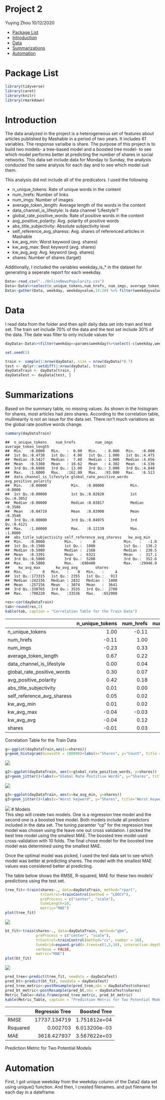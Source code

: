 Project 2
================
Yuying Zhou
10/12/2020

  - [Package List](#package-list)
  - [Introduction](#introduction)
  - [Data](#data)
  - [Summarizations](#summarizations)
  - [Automation](#automation)

# Package List

``` r
library(tidyverse)
library(caret)
library(knitr)
library(rmarkdown)
```

# Introduction

The data analyzed in the project is a heterogeneous set of features
about articles published by Mashable in a period of two years. It
includes 61 variables. The response varialbe is share. The purpose of
this project is to build two models- a tree-based model and a boosted
tree model- to see which model performs better at predicting the number
of shares in social networks. This data set include data for Monday to
Sunday, the analysis conducted the same analysis for each day and to see
which model suit them.

This analysis did not include all of the predicators. I used the
following

  - n\_unique\_tokens: Rate of unique words in the content  
  - num\_hrefs: Number of links  
  - num\_imgs: Number of images  
  - average\_token\_length: Average length of the words in the content  
  - data\_channel\_is\_lifestyle: Is data channel ‘Lifestyle’?  
  - global\_rate\_positive\_words: Rate of positive words in the
    content  
  - avg\_positive\_polarity: Avg. polarity of positive words  
  - abs\_title\_subjectivity: Absolute subjectivity level  
  - self\_reference\_avg\_sharess: Avg. shares of referenced articles in
    Mashable  
  - kw\_avg\_min: Worst keyword (avg. shares)  
  - kw\_avg\_max: Best keyword (avg. shares)  
  - kw\_avg\_avg: Avg. keyword (avg. shares)
  - shares: Number of shares (target)

Additionally, I included the variables weekday\_is\_\* in the dataset
for generating a seperate report for each weekday.

``` r
Data<-read_csv("../OnlineNewsPopularity.csv")
Data<-Data%>%select(n_unique_tokens,num_hrefs, num_imgs, average_token_length, data_channel_is_lifestyle, global_rate_positive_words,avg_positive_polarity, abs_title_subjectivity,self_reference_avg_sharess, kw_avg_min, kw_avg_max, kw_avg_avg, shares, starts_with("weekday") )
Data<-gather(Data, weekday, weekdayvalue,14:20) %>% filter(weekdayvalue==1)
```

# Data

I read data from the folder and then split daily data set into train and
test set. The train set include 70% of the data and the test set include
30% of the data. The date was filter to only include values for

``` r
dayData<-Data%>%filter(weekday==params$weekday)%>%select(-c(weekday,weekdayvalue))

set.seed(1)

train <- sample(1:nrow(dayData), size = nrow(dayData)*0.7)
test <- dplyr::setdiff(1:nrow(dayData), train)
dayDataTrain <- dayData[train, ]
dayDataTest <- dayData[test, ]
```

# Summarizations

Based on the summary table, no missing values. As shown in the histogram
for shares, most articles had zero shares. According to the correlation
table, mullinearity is not an issue for the data set. There isn’t much
variations as the global rate positive words change.

``` r
summary(dayDataTrain)  
```

    ##  n_unique_tokens    num_hrefs         num_imgs      average_token_length
    ##  Min.   :0.0000   Min.   :  0.00   Min.   : 0.000   Min.   :0.000       
    ##  1st Qu.:0.4738   1st Qu.:  4.00   1st Qu.: 1.000   1st Qu.:4.475       
    ##  Median :0.5427   Median :  7.00   Median : 1.000   Median :4.656       
    ##  Mean   :0.5308   Mean   : 10.62   Mean   : 4.382   Mean   :4.536       
    ##  3rd Qu.:0.6088   3rd Qu.: 13.00   3rd Qu.: 3.000   3rd Qu.:4.840       
    ##  Max.   :1.0000   Max.   :162.00   Max.   :93.000   Max.   :6.513       
    ##  data_channel_is_lifestyle global_rate_positive_words avg_positive_polarity
    ##  Min.   :0.00000           Min.   :0.00000            Min.   :0.0000       
    ##  1st Qu.:0.00000           1st Qu.:0.02820            1st Qu.:0.3052       
    ##  Median :0.00000           Median :0.03817            Median :0.3586       
    ##  Mean   :0.04719           Mean   :0.03900            Mean   :0.3540       
    ##  3rd Qu.:0.00000           3rd Qu.:0.04975            3rd Qu.:0.4121       
    ##  Max.   :1.00000           Max.   :0.12139            Max.   :1.0000       
    ##  abs_title_subjectivity self_reference_avg_sharess   kw_avg_min     
    ##  Min.   :0.0000         Min.   :     0             Min.   :   -1.0  
    ##  1st Qu.:0.1500         1st Qu.:  1000             1st Qu.:  136.2  
    ##  Median :0.5000         Median :  2168             Median :  230.5  
    ##  Mean   :0.3391         Mean   :  6321             Mean   :  317.1  
    ##  3rd Qu.:0.5000         3rd Qu.:  5200             3rd Qu.:  352.6  
    ##  Max.   :0.5000         Max.   :690400             Max.   :29946.9  
    ##    kw_avg_max       kw_avg_avg        shares      
    ##  Min.   :     0   Min.   :    0   Min.   :     4  
    ##  1st Qu.:173315   1st Qu.: 2355   1st Qu.:   913  
    ##  Median :242336   Median : 2832   Median :  1400  
    ##  Mean   :257156   Mean   : 3074   Mean   :  3641  
    ##  3rd Qu.:330765   3rd Qu.: 3535   3rd Qu.:  2700  
    ##  Max.   :798220   Max.   :33536   Max.   :652900

``` r
res<-cor(dayDataTrain)
tab<-round(res,2)
kable(tab, caption = "Correlation Table for the Train Data")
```

|                               | n\_unique\_tokens | num\_hrefs | num\_imgs | average\_token\_length | data\_channel\_is\_lifestyle | global\_rate\_positive\_words | avg\_positive\_polarity | abs\_title\_subjectivity | self\_reference\_avg\_sharess | kw\_avg\_min | kw\_avg\_max | kw\_avg\_avg | shares |
| :---------------------------- | ----------------: | ---------: | --------: | ---------------------: | ---------------------------: | ----------------------------: | ----------------------: | -----------------------: | ----------------------------: | -----------: | -----------: | -----------: | -----: |
| n\_unique\_tokens             |              1.00 |     \-0.11 |    \-0.23 |                   0.67 |                         0.00 |                          0.30 |                    0.42 |                     0.01 |                          0.05 |         0.01 |       \-0.04 |       \-0.04 | \-0.01 |
| num\_hrefs                    |            \-0.11 |       1.00 |      0.33 |                   0.22 |                         0.04 |                          0.07 |                    0.18 |                     0.00 |                          0.02 |         0.02 |       \-0.03 |         0.12 |   0.03 |
| num\_imgs                     |            \-0.23 |       0.33 |      1.00 |                   0.05 |                         0.00 |                        \-0.04 |                    0.08 |                   \-0.01 |                          0.02 |         0.00 |       \-0.03 |         0.13 |   0.02 |
| average\_token\_length        |              0.67 |       0.22 |      0.05 |                   1.00 |                         0.01 |                          0.34 |                    0.54 |                     0.03 |                          0.05 |         0.02 |       \-0.17 |       \-0.14 | \-0.04 |
| data\_channel\_is\_lifestyle  |              0.00 |       0.04 |      0.00 |                   0.01 |                         1.00 |                          0.07 |                    0.05 |                     0.02 |                          0.01 |         0.04 |       \-0.11 |         0.04 |   0.00 |
| global\_rate\_positive\_words |              0.30 |       0.07 |    \-0.04 |                   0.34 |                         0.07 |                          1.00 |                    0.31 |                   \-0.12 |                          0.01 |         0.03 |       \-0.12 |       \-0.04 | \-0.01 |
| avg\_positive\_polarity       |              0.42 |       0.18 |      0.08 |                   0.54 |                         0.05 |                          0.31 |                    1.00 |                     0.01 |                          0.05 |         0.02 |       \-0.07 |         0.04 | \-0.01 |
| abs\_title\_subjectivity      |              0.01 |       0.00 |    \-0.01 |                   0.03 |                         0.02 |                        \-0.12 |                    0.01 |                     1.00 |                          0.01 |       \-0.02 |         0.02 |       \-0.02 |   0.02 |
| self\_reference\_avg\_sharess |              0.05 |       0.02 |      0.02 |                   0.05 |                         0.01 |                          0.01 |                    0.05 |                     0.01 |                          1.00 |         0.07 |         0.10 |         0.25 |   0.16 |
| kw\_avg\_min                  |              0.01 |       0.02 |      0.00 |                   0.02 |                         0.04 |                          0.03 |                    0.02 |                   \-0.02 |                          0.07 |         1.00 |       \-0.10 |         0.46 |   0.02 |
| kw\_avg\_max                  |            \-0.04 |     \-0.03 |    \-0.03 |                 \-0.17 |                       \-0.11 |                        \-0.12 |                  \-0.07 |                     0.02 |                          0.10 |       \-0.10 |         1.00 |         0.44 |   0.07 |
| kw\_avg\_avg                  |            \-0.04 |       0.12 |      0.13 |                 \-0.14 |                         0.04 |                        \-0.04 |                    0.04 |                   \-0.02 |                          0.25 |         0.46 |         0.44 |         1.00 |   0.12 |
| shares                        |            \-0.01 |       0.03 |      0.02 |                 \-0.04 |                         0.00 |                        \-0.01 |                  \-0.01 |                     0.02 |                          0.16 |         0.02 |         0.07 |         0.12 |   1.00 |

Correlation Table for the Train Data

``` r
g<-ggplot(dayDataTrain,aes(x=shares))
g+geom_histogram(binwidth = 100000)+labs(x="Shares", y="Count", title = "Shares Histogram")
```

![](weekday_is_monday_files/figure-gfm/summarization-1.png)<!-- -->

``` r
g2<-ggplot(dayDataTrain, aes(x=global_rate_positive_words, y=shares))
g2+geom_jitter()+labs(x="Global Rate Postitive Words", y="Shares", title="Global Rate Postitive Words vs Shares")
```

![](weekday_is_monday_files/figure-gfm/summarization-2.png)<!-- -->

``` r
g3<-ggplot(dayDataTrain, aes(x=kw_avg_min, y=shares))
g3+geom_jitter()+labs(x="Worst keyword", y="Shares", title="Worst keyword vs Shares")
```

![](weekday_is_monday_files/figure-gfm/summarization-3.png)<!-- --> \#
Models  
This step will create two models. One is a regression tree model and the
second one is a boosted tree model. Both models include all predictors
included in the data set. The tuning paramter “cp” for the regression
tree model was chosen using the leave one out cross validation. I picked
the best tree model using the smallest MAE. The boosted tree model used
cross-validation with 10 folds. The final chose model for the boosted
tree model was determined using the smallest MAE.

Once the optimal model was picked, I used the test data set to see which
model was better at predicting shares. The model with the smallest MAE
values was considered better at predicting.

The table below shows the RMSE, R-squared, MAE for these two models’
predictions using the test set.

``` r
tree_fit<-train(shares~., data=dayDataTrain, method="rpart",
                trControl=trainControl(method = "LOOCV"),
                preProcess = c("center", "scale"),
                tuneLength=10,
                metric="MAE")
plot(tree_fit)
```

![](weekday_is_monday_files/figure-gfm/models-1.png)<!-- -->

``` r
bt_fit<-train(shares~., data=dayDataTrain, method="gbm",
              preProcess = c("center", "scale"),
              trControl=trainControl(method="cv", number = 10),
              tuneGrid=expand.grid(n.trees=c(1,5,10), interaction.depth=1:3, shrinkage=c(0.1,0.5,0.9), n.minobsinnode=10),
              verbose = FALSE,
              metric="MAE")
plot(bt_fit)
```

![](weekday_is_monday_files/figure-gfm/models-2.png)<!-- -->

``` r
pred_tree<-predict(tree_fit, newdata = dayDataTest)   
pred_bt<-predict(bt_fit, newdata = dayDataTest)
pred_tree_metric<-postResample(pred_tree,obs = dayDataTest$shares)
pred_bt_metric<-postResample(pred_bt,obs = dayDataTest$shares)
Metric_Table<-data.frame(pred_tree_metric, pred_bt_metric)
kable(Metric_Table, caption = "Prediction Metric for Two Potential Models", col.names = c("Regressio Tree"," Boosted Tree"))
```

|          | Regressio Tree | Boosted Tree |
| :------- | -------------: | -----------: |
| RMSE     |   17737.134719 | 1.751812e+04 |
| Rsquared |       0.002703 | 6.013200e-03 |
| MAE      |    3618.427937 | 3.567622e+03 |

Prediction Metric for Two Potential Models

# Automation

First, I got unique weekday from the weekday column of the Data2 data
set using unique() function. And then, I created filenames. and put
filename for each day in a dateframe.
